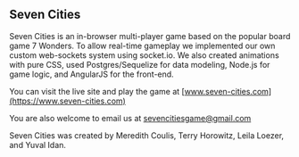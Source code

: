 Seven Cities
------------

Seven Cities is an in-browser multi-player game based on the popular board game 7 Wonders.
To allow real-time gameplay we implemented our own custom web-sockets system using socket.io. We also created animations with pure CSS, used Postgres/Sequelize for data modeling, Node.js for game logic, and AngularJS for the front-end.

You can visit the live site and play the game at [www.seven-cities.com](https://www.seven-cities.com)

You are also welcome to email us at sevencitiesgame@gmail.com


Seven Cities was created by Meredith Coulis, Terry Horowitz, Leila Loezer, and Yuval Idan.
